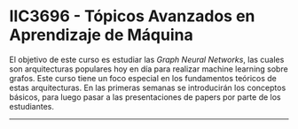 # IIC3696 - Tópicos Avanzados en Aprendizaje de Máquina

El objetivo de este curso es estudiar las _Graph Neural Networks_, las cuales son arquitecturas populares hoy en día para realizar machine learning sobre grafos. Este curso tiene un foco especial en los fundamentos teóricos de estas arquitecturas. En las primeras semanas se introducirán los conceptos básicos, para luego pasar a las presentaciones de papers por parte de los estudiantes.

---
